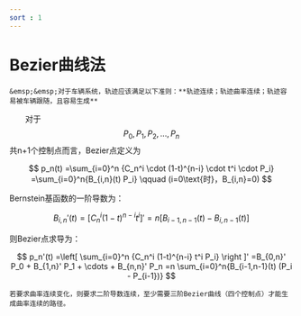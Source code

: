 ```yaml
---
sort : 1
---
```


# Bezier曲线法

```note
&emsp;&emsp;对于车辆系统，轨迹应该满足以下准则：**轨迹连续；轨迹曲率连续；轨迹容易被车辆跟随，且容易生成**
```
&emsp;&emsp;对于$$ P_0,P_1,P_2,\ldots,P_n $$共n+1个控制点而言，Bezier点定义为

$$ p_n(t)
=\sum_{i=0}^n {C_n^i \cdot (1-t)^{n-i} \cdot t^i \cdot P_i}
=\sum_{i=0}^n{B_{i,n}(t) P_i} 
\qquad (i=0\text{时}，B_{i,n}=0)
$$

Bernstein基函数的一阶导数为：

$$ 
B_{i,n}'(t)
=[C_n^i (1-t)^{n-i} t^i]'
=n[B_{i-1,n-1}(t) - B_{i,n-1}(t)]
$$

则Bezier点求导为：

$$ p_n'(t)
=\left[ \sum_{i=0}^n {C_n^i (1-t)^{n-i} t^i P_i} \right ]'
=B_{0,n}' P_0 + B_{1,n}' P_1 + \cdots + B_{n,n}' P_n
=n \sum_{i=0}^n{B_{i-1,n-1}(t) (P_i - P_{i-1})} 
$$

```note
若要求曲率连续变化，则要求二阶导数连续，至少需要三阶Bezier曲线（四个控制点）才能生成曲率连续的路径。
```

 

$$  $$
